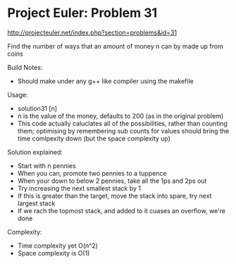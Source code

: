 Project Euler: Problem 31
=========================

http://projecteuler.net/index.php?section=problems&id=31

Find the number of ways that an amount of money n can by made up from coins

Build Notes:
 - Should make under any g++ like compiler using the makefile

Usage:
 - solution31 [n]
 - n is the value of the money, defaults to 200 (as in the original problem)
 - This code actually caluclates all of the possibilities, rather than
 counting them; optimising by remembering sub counts for values should
 bring the time comlpexity down (but the space complexity up)

Solution explained:
 - Start with n pennies
 - When you can, promote two pennies to a tuppence
 - When your down to below 2 pennies, take all the 1ps and 2ps out
 - Try increasing the next smallest stack by 1
 - If this is greater than the target, move the stack into spare, try next largest stack
 - If we rach the topmost stack, and added to it cuases an overflow, we're done

Complexity:
 - Time complexity yet O(n^2)
 - Space complexity is O(1)

